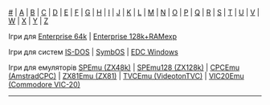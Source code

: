 [#](games-#.md) | [A](games-a.md) | [B](games-b.md) | [C](games-c.md) | [D](games-d.md) | [E](games-e.md) | [F](games-f.md) | [G](games-g.md) | [H](games-h.md) | [I](games-i.md) | [J](games-j.md) | [K](games-k.md) | [L](games-l.md) | [M](games-m.md) | [N](games-n.md) | [O](games-o.md) | [P](games-p.md) | [Q](games-q.md) | [R](games-r.md) | [S](games-s.md) | [T](games-t.md) | [U](games-u.md) | [V](games-v.md) | [W](games-w.md) | [X](games-x.md) | [Y](games-y.md) | [Z](games-z.md)

Ігри для [Enterprise 64k](games-ep64.md) | [Enterprise 128k+RAMexp](games-epramexp.md)

Ігри для систем [IS-DOS](games-is-dos.md) | [SymbOS](games-symbos.md) | [EDC Windows](games-edcw.md)

Ігри для емуляторів [SPEmu (ZX48k)](games-zx48.md) | [SPEmu128 (ZX128k)](games-zx128.md) | [CPCEmu (AmstradCPC)](games-cpc.md) | [ZX81Emu (ZX81)](games-zx81.md) | [TVCEmu (VideotonTVC)](games-tvc.md) | [VIC20Emu (Commodore VIC-20)](games-vic20.md)


----------
